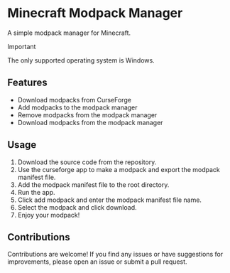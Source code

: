 # Minecraft Modpack Manager
A simple modpack manager for Minecraft.

> [!IMPORTANT]
> The only supported operating system is Windows.

## Features
- Download modpacks from CurseForge
- Add modpacks to the modpack manager
- Remove modpacks from the modpack manager
- Download modpacks from the modpack manager

## Usage
1. Download the source code from the repository.
2. Use the curseforge app to make a modpack and export the modpack manifest file.
3. Add the modpack manifest file to the root directory.
4. Run the app.
5. Click add modpack and enter the modpack manifest file name.
6. Select the modpack and click download.
7. Enjoy your modpack!

## Contributions
Contributions are welcome! If you find any issues or have suggestions for improvements, please open an issue or submit a pull request.